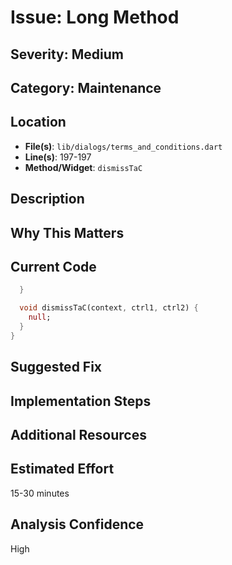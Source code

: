 # Issue: Long Method

## Severity: Medium

## Category: Maintenance

## Location
- **File(s)**: `lib/dialogs/terms_and_conditions.dart`
- **Line(s)**: 197-197
- **Method/Widget**: `dismissTaC`

## Description


## Why This Matters


## Current Code
```dart
  }

  void dismissTaC(context, ctrl1, ctrl2) {  
    null;
  }
}
```

## Suggested Fix


## Implementation Steps


## Additional Resources


## Estimated Effort
15-30 minutes

## Analysis Confidence
High
